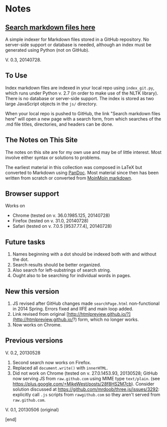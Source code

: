 # Notes

## [Search markdown files here](https://branner-non-code.github.io/notes/searchPage.html)

A simple indexer for Markdown files stored in a GitHub repository. No server-side support or database is needed, although an index must be generated using Python (not on GitHub).

V. 0.3, 20140728.

## To Use
Index markdown files are indexed in your local repo using `index_git.py`, which runs under Python v. 2.7 (in order to make use of the NLTK library). There is no database or server-side support. The index is stored as two large JavaScript objects in the `js/` directory.

When your local repo is pushed to GitHub, the link "Search markdown files here" will open a new page with a search form, from which searches of the .md file titles, directories, and headers can be done.

  
## The Notes on This Site
The notes on this site are for my own use and may be of little interest. Most involve either syntax or solutions to problems.

The earliest material in this collection was composed in LaTeX but converted to Markdown using [PanDoc](http://johnmacfarlane.net/pandoc). Most material since then has been written from scratch or converted from [MoinMoin markdown](http://moinmo.in/ParserMarket/Markdown).

## Browser support
Works on 
 * Chrome (tested on v. 36.0.1985.125, 20140728)
 * Firefox (tested on v. 31.0, 20140728)
 * Safari (tested on v. 7.0.5 [9537.77.4], 20140728)

## Future tasks
 1. Names beginning with a dot should be indexed both with and without the dot.
 1. Search results should be better organized.
 1. Also search for left-substrings of search string.
 1. Ought also to be searching for individual words in pages.

## New this version
 1. JS revised after GitHub changes made `searchPage.html` non-functional in 2014 Spring. Errors fixed and IIFE and main loop added.
 1. Link revised from original [http://htmlpreview.github.io/?](http://htmlpreview.github.io/?) form, which no longer works.
 1. Now works on Chrome.

## Previous versions
V. 0.2, 20130528

 1. Second search now works on Firefox.
 1. Replaced all `document.write()` with `innerHTML`.
 1. Did not work on Chrome (tested on v. 27.0.1453.93, 20130528; GitHub now serving JS from `raw.github.com` using MIME type `text/plain`. (see https://plus.google.com/+MikeWest/posts/28f8HS2M7cb). Consider solution discussed at https://github.com/mrdoob/three.js/issues/3292: explicitly call `.js` scripts from `rawgithub.com` so they aren't served from `raw.github.com`.

V. 0.1, 20130506 (original)

[end]

